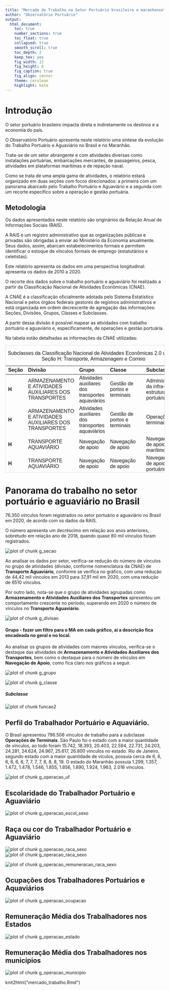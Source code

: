 ```yaml
---
title: "Mercado de Trabalho no Setor Portuário brasileiro e maranhense"
author: "Observatório Portuário"
output:
  html_document:
    toc: true
    number_sections: true
    toc_float: true
    collapsed: true
    smooth_scroll: true
    toc_depth: 2
    keep_tex: yes
    fig_width: 12
    fig_height: 8
    fig_caption: true
    fig_align: center
    theme: cerulean
    highlight: kate
---
```






























# Introdução 

O setor portuário brasileiro impacta direta e indiretamente os destinos e a economia do país. 

O Observatório Portuário apresenta neste relatório uma síntese da evolução do Trabalho Portuário e Aguaviário no Brasil e no Maranhão. 

Trata-se de um setor abrangente e com atividades diversas como instalações portuárias, embarcações mercantes, de passageiros, pesca, atividades em plataformas marítimas e de repação naval. 

Como se trata de uma ampla gama de atividades, o relatório estará organizado em duas seções com focos direcionados: a primeira com um panorama abarcado pelo Trabalho Portuário e Aguaviário e a segunda com um recorte específico sobre a operação e gestão portuária. 

## Metodologia 

Os dados apresentados neste relatório são originários da Relação Anual de Informações Sociais (RAIS). 

A RAIS é um registro administrativo que as organizações públicas e privadas são obrigadas a enviar ao Ministério da Economia anualmente. Seus dados, assim, abarcam estabelecimentos formais e permitem identificar o estoque de vínculos formais de emprego (estatutários e celetistas). 

Este relatório apresenta os dados em uma perspectiva longitudinal: apresenta os dados de 2010 a 2020. 

O recorte dos dados sobre o trabalho portuário e aguaviário foi realizado a partir da Classificação Nacional de Atividades Econômicas (CNAE). 

A CNAE é a classificação oficialmente adotada pelo Sistema Estatístico Nacional e pelos órgãos federais gestores de registros administrativos e está organizada em ordem decrescente de agregação das informações: Seções, Divisões, Grupos, Classes e Subclasses. 

A partir dessa divisão é possível mapear as atividades com trabalho portuário e aguaviário e, especificamente, de operações e gestão portuária. 

Na tabela estão detalhadas as informações da CNAE utilizadas: 

<div style="border: 1px solid #ddd; padding: 0px; overflow-y: scroll; height:400px; overflow-x: scroll; width:100%; "><table class="table table-striped table-hover table-condensed table-responsive lightable-paper" style='margin-left: auto; margin-right: auto; font-family: "Arial Narrow", arial, helvetica, sans-serif; width: auto !important; margin-left: auto; margin-right: auto;border-bottom: 0;'>
<caption><center>Subclasses da Classificação Nacional de Atividades Econômicas 2.0 usadas <br> Seção H: Transporte, Armazenagem e Correio</center></caption>
 <thead>
  <tr>
   <th style="text-align:left;position: sticky; top:0; background-color: #FFFFFF;"> Seção </th>
   <th style="text-align:left;position: sticky; top:0; background-color: #FFFFFF;"> Divisão </th>
   <th style="text-align:left;position: sticky; top:0; background-color: #FFFFFF;"> Grupo </th>
   <th style="text-align:left;position: sticky; top:0; background-color: #FFFFFF;"> Classe </th>
   <th style="text-align:left;position: sticky; top:0; background-color: #FFFFFF;"> Subclasse </th>
  </tr>
 </thead>
<tbody>
  <tr>
   <td style="text-align:left;font-weight: bold;"> H </td>
   <td style="text-align:left;"> ARMAZENAMENTO E ATIVIDADES AUXILIARES DOS TRANSPORTES </td>
   <td style="text-align:left;"> Atividades auxiliares dos transportes aquaviários </td>
   <td style="text-align:left;"> Gestão de portos e terminais </td>
   <td style="text-align:left;"> Administração da infra-estrutura portuária </td>
  </tr>
  <tr>
   <td style="text-align:left;font-weight: bold;"> H </td>
   <td style="text-align:left;"> ARMAZENAMENTO E ATIVIDADES AUXILIARES DOS TRANSPORTES </td>
   <td style="text-align:left;"> Atividades auxiliares dos transportes aquaviários </td>
   <td style="text-align:left;"> Gestão de portos e terminais </td>
   <td style="text-align:left;"> Operações de terminais </td>
  </tr>
  <tr>
   <td style="text-align:left;font-weight: bold;"> H </td>
   <td style="text-align:left;"> TRANSPORTE AQUAVIÁRIO </td>
   <td style="text-align:left;"> Navegação de apoio </td>
   <td style="text-align:left;"> Navegação de apoio </td>
   <td style="text-align:left;"> Navegação de apoio marítimo </td>
  </tr>
  <tr>
   <td style="text-align:left;font-weight: bold;"> H </td>
   <td style="text-align:left;"> TRANSPORTE AQUAVIÁRIO </td>
   <td style="text-align:left;"> Navegação de apoio </td>
   <td style="text-align:left;"> Navegação de apoio </td>
   <td style="text-align:left;"> Navegação de apoio portuário </td>
  </tr>
  <tr>
   <td style="text-align:left;font-weight: bold;"> H </td>
   <td style="text-align:left;"> TRANSPORTE AQUAVIÁRIO </td>
   <td style="text-align:left;"> Outros transportes aquaviários </td>
   <td style="text-align:left;"> Transporte por navegação de travessia </td>
   <td style="text-align:left;"> Transporte por navegação de travessia, intermunicipal </td>
  </tr>
  <tr>
   <td style="text-align:left;font-weight: bold;"> H </td>
   <td style="text-align:left;"> TRANSPORTE AQUAVIÁRIO </td>
   <td style="text-align:left;"> Outros transportes aquaviários </td>
   <td style="text-align:left;"> Transporte por navegação de travessia </td>
   <td style="text-align:left;"> Transporte por navegação de travessia, municipal </td>
  </tr>
  <tr>
   <td style="text-align:left;font-weight: bold;"> H </td>
   <td style="text-align:left;"> TRANSPORTE AQUAVIÁRIO </td>
   <td style="text-align:left;"> Outros transportes aquaviários </td>
   <td style="text-align:left;"> Transportes aquaviários não especificados anteriormente </td>
   <td style="text-align:left;"> Outros transportes aquaviários não especificados anteriormente </td>
  </tr>
  <tr>
   <td style="text-align:left;font-weight: bold;"> H </td>
   <td style="text-align:left;"> TRANSPORTE AQUAVIÁRIO </td>
   <td style="text-align:left;"> Outros transportes aquaviários </td>
   <td style="text-align:left;"> Transportes aquaviários não especificados anteriormente </td>
   <td style="text-align:left;"> Transporte aquaviário para passeios turísticos </td>
  </tr>
  <tr>
   <td style="text-align:left;font-weight: bold;"> H </td>
   <td style="text-align:left;"> TRANSPORTE AQUAVIÁRIO </td>
   <td style="text-align:left;"> Transporte marítimo de cabotagem e longo curso </td>
   <td style="text-align:left;"> Transporte marítimo de cabotagem </td>
   <td style="text-align:left;"> Transporte marítimo de cabotagem - Carga </td>
  </tr>
  <tr>
   <td style="text-align:left;font-weight: bold;"> H </td>
   <td style="text-align:left;"> TRANSPORTE AQUAVIÁRIO </td>
   <td style="text-align:left;"> Transporte marítimo de cabotagem e longo curso </td>
   <td style="text-align:left;"> Transporte marítimo de cabotagem </td>
   <td style="text-align:left;"> Transporte marítimo de cabotagem - passageiros </td>
  </tr>
  <tr>
   <td style="text-align:left;font-weight: bold;"> H </td>
   <td style="text-align:left;"> TRANSPORTE AQUAVIÁRIO </td>
   <td style="text-align:left;"> Transporte por navegação interior </td>
   <td style="text-align:left;"> Transporte por navegação interior de carga </td>
   <td style="text-align:left;"> Transporte por navegação interior de carga, intermunicipal, interestadual e internacional, exceto travessia </td>
  </tr>
  <tr>
   <td style="text-align:left;font-weight: bold;"> H </td>
   <td style="text-align:left;"> TRANSPORTE AQUAVIÁRIO </td>
   <td style="text-align:left;"> Transporte por navegação interior </td>
   <td style="text-align:left;"> Transporte por navegação interior de carga </td>
   <td style="text-align:left;"> Transporte por navegação interior de carga, municipal, exceto travessia </td>
  </tr>
  <tr>
   <td style="text-align:left;font-weight: bold;"> H </td>
   <td style="text-align:left;"> TRANSPORTE AQUAVIÁRIO </td>
   <td style="text-align:left;"> Transporte por navegação interior </td>
   <td style="text-align:left;"> Transporte por navegação interior de passageiros em linhas regulares </td>
   <td style="text-align:left;"> Transporte por navegação interior de passageiros em linhas regulares, intermunicipal, interestadual e internacional, exceto travessia </td>
  </tr>
  <tr>
   <td style="text-align:left;font-weight: bold;"> H </td>
   <td style="text-align:left;"> TRANSPORTE AQUAVIÁRIO </td>
   <td style="text-align:left;"> Transporte por navegação interior </td>
   <td style="text-align:left;"> Transporte por navegação interior de passageiros em linhas regulares </td>
   <td style="text-align:left;"> Transporte por navegação interior de passageiros em linhas regulares, municipal, exceto travessia </td>
  </tr>
</tbody>
<tfoot><tr><td style="padding: 0; " colspan="100%">
<span style="font-style: italic;">Note: </span> <sup></sup> Observatório Portuário <br>Dados: IBGE - CNAE</td></tr></tfoot>
</table></div>

# Panorama do trabalho no setor portuário e aguaviário no Brasil

76.350 vínculos foram registrados no setor portuário e aguaviário no Brasil em 2020, de acordo com os dados da RAIS. 

O número apresenta um decréscimo em relação aos anos anteriores, sobretudo em relação ano de 2018, quando quase 80 mil vínculos foram registrados. 


![plot of chunk g_secao](figure/g_secao-1.png)

Ao analisar os dados por setor, verifica-se redução do número de vínculos no grupo de atividades (divisão, conforme nomenclatura da CNAE) de **Transporte Aguaviário**, conforme se verifica no gráfico, com uma redução de 44,42 mil vínculos em 2013 para 37,91 mil em 2020, com uma redução de 6510 vínculos. 

Por outro lado, nota-se que o grupo de atividades agrupadas como **Armazenamento e Atividades Auxiliares dos Transportes** apresentou um comportamento crescente no período, superando em 2020 o número de vínculos no **Transporte Aguaviário**. 


![plot of chunk g_divisao](figure/g_divisao-1.png)



#### Grupo - fazer um filtro para o MA em cada gráfico, aí a descrição fica encadeada no geral e no local.

Ao analisar os grupos de atividades com maiores vínculos, verifica-se o destaque das atividades de **Armazenamento e Atividades Auxiliares dos Transportes**, bem como o destaque para o número de vínculos em **Navegação de Apoio**, como fica claro nos gráficos a seguir. 


![plot of chunk g_grupo](figure/g_grupo-1.png)



![plot of chunk g_classe](figure/g_classe-1.png)



##### Subclasse

![plot of chunk funcao2](figure/funcao2-1.png)


## Perfil do Trabalhador Portuário e Aquaviário. 



O Brasil apresentou 796.506 vínculos de trabalho para a subclasse **Operações de Terminais**. São Paulo foi o estado com a maior quantidade de vínculos, ao todo foram 15.742, 18.393, 20.403, 22.594, 22.731, 24.203, 24.281, 24.624, 24.967, 25.617, 26.800 vínculos no estado. Rio de Janeiro, segundo estado com a maior quantidade de vículos, possuía cerca de 6, 6, 6, 6, 6, 6, 7, 7, 7, 7, 8, 8, 8, 19. O estado do Maranhão possuía 1.299, 1.357, 1.472, 1.478, 1.546, 1.855, 1.856, 1.890, 1.924, 1.963, 2.016 vínculos.

![plot of chunk g_operacao_uf](figure/g_operacao_uf-1.png)


## Escolaridade do Trabalhador Portuário e Aguaviário

![plot of chunk g_operacao_escol_sexo](figure/g_operacao_escol_sexo-1.png)



## Raça ou cor do Trabalhador Portuário e Aguaviário

![plot of chunk g_operacao_raca_sexo](figure/g_operacao_raca_sexo-1.png)![plot of chunk g_operacao_raca_sexo](figure/g_operacao_raca_sexo-2.png)

![plot of chunk g_operacao_remuneracao_raca_sexo](figure/g_operacao_remuneracao_raca_sexo-1.png)

## Ocupações dos Trabalhadores Portuários e Aquaviários

![plot of chunk g_operacao_ocupacao](figure/g_operacao_ocupacao-1.png)

## Remuneração Média dos Trabalhadores nos Estados

![plot of chunk g_operacao_estado](figure/g_operacao_estado-1.png)

## Remuneração Média dos Trabalhadores nos municípios 

![plot of chunk g_operacao_municipio](figure/g_operacao_municipio-1.png)


knit2html("mercado_trabalho.Rmd")
